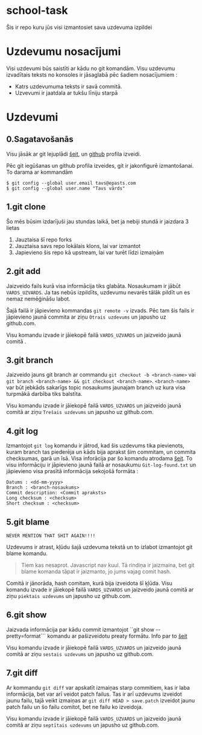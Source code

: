 # school-task
Šis ir repo kuru jūs visi izmantosiet sava uzdevuma izpildei

# Uzdevumu nosacījumi

Visi uzdevumi būs saistīti ar kādu no git komandām. 
Visu uzdevumu izvadītais teksts no konsoles ir jāsaglabā pēc šadiem nosacījumiem : 

  * Katrs uzdevumuma teksts ir savā commitā.
  * Uzvevumi ir jaatdala ar tukšu līniju starpā 

# Uzdevumi 

## 0.Sagatavošanās

Visu jāsāk ar git lejuplādi [šeit](https://www.git-scm.com/download), un [github](https://github.com/join?source=header-home) profila izveidi.

Pēc git iegūšanas un github profila izveides, git ir jakonfigurē izmantošanai.
To darama ar kommandām 

```
$ git config --global user.email tavs@epasts.com
$ git config --global user.name "Tavs vārds"
```


## 1.git clone

Šo mēs būsim izdarījuši jau stundas laikā, bet ja nebiji stundā ir jaizdara 3 lietas
  1. Jauztaisa šī repo forks
  2. Jauztaisa savs repo lokālais klons, lai var izmantot
  3. Japievieno šis repo kā upstream, lai var turēt līdzi izmaiņām

## 2.git add 

Jaizveido fails kurā visa informācija tiks glabāta. Nosaukumam ir jābūt ```VARDS_UZVARDS```. Ja tas nebūs izpildīts, uzdevumu nevarēs tālāk pildīt un es nemaz nemēģināšu labot.

Šajā failā ir jāpievieno kommandas ```git remote -v``` izvads.
Pēc tam šis fails ir jāpievieno jaunā commita ar ziņu ```Otrais uzdevums``` un japusho uz github.com.

Visu komandu izvade ir jāiekopē failā ```VARDS_UZVARDS``` un jaizveido jaunā comitā .

## 3.git branch

Jaizveido jauns git branch ar commandu ```git checkout -b <branch-name>``` vai ```git branch <branch-name> && git checkout <branch-name>```. ```<branch-name>``` var būt jebkāds sakarīgs topic nosaukums jaunajam branch uz kura visa turpmākā darbība tiks balstīta.

Visu komandu izvade ir jāiekopē failā ```VARDS_UZVARDS``` un jaizveido jaunā comitā ar ziņu ```Trešais uzdevums``` un japusho uz github.com.

## 4.git log

Izmantojot ```git log``` komandu ir jātrod, kad šis uzdevums tika pievienots, kuram branch tas piederēja un kāds bija aprakst šim commitam, un commita checksumas, garā un īsā.
Visa inforācija par šo komandu atrodama [šeit](https://git-scm.com/docs/git-log).
To visu informāciju ir jāpievieno jaunā failā ar nosaukumu ```Git-log-found.txt``` un jāpievieno visa prasītā informācija sekojošā formāta :
```
Datums : <dd-mm-yyyy>
Branch : <branch-nosaukums>
Commit description: <Commit apraksts>
Long checksum : <checksum>
Short checksum : <checksum>
```

## 5.git blame

```
NEVER MENTION THAT SHIT AGAIN!!!!
```
Uzdevums ir atrast, kļūdu šajā uzdevuma tekstā un to izlabot izmantojot git blame komandu. 

> Tiem kas nesaprot. Javascript nav kuul. Tā rindiņa ir jaizmaina, bet git blame komanda tāpat ir jaizmanto, jo jums vajag comit hash.

Comitā ir jānorāda, hash comitam, kurā bija izveidota šī ķļūda.
Visu komandu izvade ir jāiekopē failā ```VARDS_UZVARDS``` un jaizveido jaunā comitā ar ziņu ```piektais uzdevums``` un japusho uz github.com.

## 6.git show

Jaizvada informācija par kādu commit izmantojot ``git show --pretty=format``` komandu ar pašizveidotu preaty formātu.
Info par to [šeit](https://git-scm.com/docs/git-show)

Visu komandu izvade ir jāiekopē failā ```VARDS_UZVARDS``` un jaizveido jaunā comitā ar ziņu ```sestais uzdevums``` un japusho uz github.com.

## 7.git diff

Ar kommandu ```git diff``` var apskatīt izmaiņas starp commitiem, kas ir laba informācija, bet var arī veidot patch failus. Tas ir arī uzdevums izveidot jaunu failu, tajā veikt izmaiņas ar ```git diff HEAD > save.patch```  izveidot jaunu patch failu un šo failu comitot, bet ne failu ko izveidoja.

Visu komandu izvade ir jāiekopē failā ```VARDS_UZVARDS``` un jaizveido jaunā comitā ar ziņu ```septītais uzdevums``` un japusho uz github.com.

